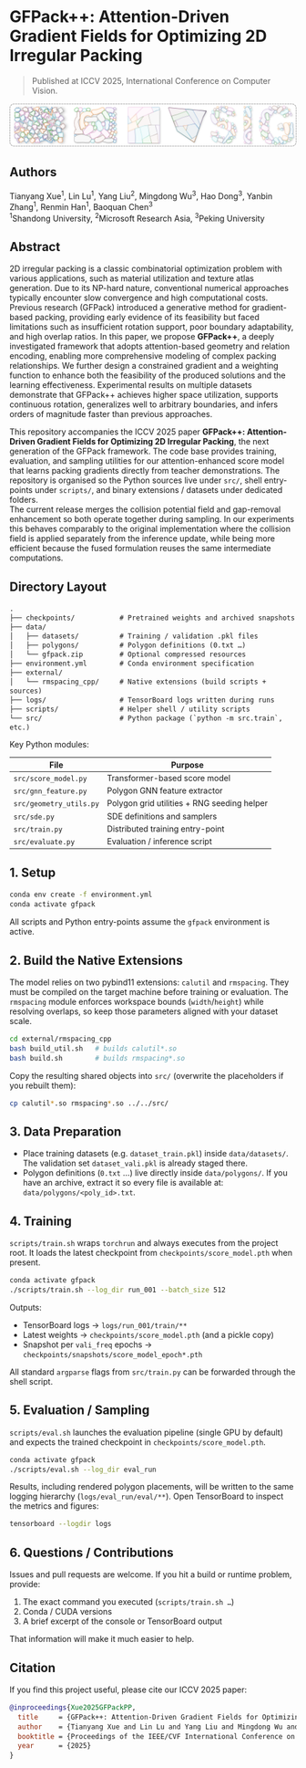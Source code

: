 # GFPack++: Attention-Driven Gradient Fields for Optimizing 2D Irregular Packing

> Published at ICCV 2025, International Conference on Computer Vision.

![Teaser](assets/teaser.jpg)

## Authors

Tianyang Xue<sup>1</sup>, Lin Lu<sup>1</sup>, Yang Liu<sup>2</sup>, Mingdong Wu<sup>3</sup>, Hao Dong<sup>3</sup>, Yanbin Zhang<sup>1</sup>, Renmin Han<sup>1</sup>, Baoquan Chen<sup>3</sup>  
<sup>1</sup>Shandong University, <sup>2</sup>Microsoft Research Asia, <sup>3</sup>Peking University




## Abstract

2D irregular packing is a classic combinatorial optimization problem with various applications, such as material utilization and texture atlas generation. Due to its NP-hard nature, conventional numerical approaches typically encounter slow convergence and high computational costs. Previous research (GFPack) introduced a generative method for gradient-based packing, providing early evidence of its feasibility but faced limitations such as insufficient rotation support, poor boundary adaptability, and high overlap ratios. In this paper, we propose **GFPack++**, a deeply investigated framework that adopts attention-based geometry and relation encoding, enabling more comprehensive modeling of complex packing relationships. We further design a constrained gradient and a weighting function to enhance both the feasibility of the produced solutions and the learning effectiveness. Experimental results on multiple datasets demonstrate that GFPack++ achieves higher space utilization, supports continuous rotation, generalizes well to arbitrary boundaries, and infers orders of magnitude faster than previous approaches.

This repository accompanies the ICCV 2025 paper **GFPack++: Attention-Driven Gradient Fields for Optimizing 2D Irregular Packing**, the next generation of the GFPack framework.  The code base provides training, evaluation, and sampling utilities for our attention-enhanced score model that learns packing gradients directly from teacher demonstrations.
The repository is organised so the Python sources live under `src/`, shell
entry-points under `scripts/`, and binary extensions / datasets under dedicated
folders.  
The current release merges the collision potential field and gap-removal enhancement so both operate together during sampling.  In our experiments this behaves comparably to the original implementation where the collision field is applied separately from the inference update, while being more efficient because the fused formulation reuses the same intermediate computations.

## Directory Layout

```
.
├── checkpoints/           # Pretrained weights and archived snapshots
├── data/
│   ├── datasets/          # Training / validation .pkl files
│   ├── polygons/          # Polygon definitions (0.txt …)
│   └── gfpack.zip         # Optional compressed resources
├── environment.yml        # Conda environment specification
├── external/
│   └── rmspacing_cpp/     # Native extensions (build scripts + sources)
├── logs/                  # TensorBoard logs written during runs
├── scripts/               # Helper shell / utility scripts
└── src/                   # Python package (`python -m src.train`, etc.)
```

Key Python modules:

| File | Purpose |
| --- | --- |
| `src/score_model.py` | Transformer-based score model |
| `src/gnn_feature.py` | Polygon GNN feature extractor |
| `src/geometry_utils.py` | Polygon grid utilities + RNG seeding helper |
| `src/sde.py` | SDE definitions and samplers |
| `src/train.py` | Distributed training entry-point |
| `src/evaluate.py` | Evaluation / inference script |

## 1. Setup

```bash
conda env create -f environment.yml
conda activate gfpack
```

All scripts and Python entry-points assume the `gfpack` environment is active.

## 2. Build the Native Extensions

The model relies on two pybind11 extensions: `calutil` and `rmspacing`.  They
must be compiled on the target machine before training or evaluation.  The
`rmspacing` module enforces workspace bounds (`width`/`height`) while resolving
overlaps, so keep those parameters aligned with your dataset scale.

```bash
cd external/rmspacing_cpp
bash build_util.sh   # builds calutil*.so
bash build.sh        # builds rmspacing*.so
```

Copy the resulting shared objects into `src/` (overwrite the placeholders if
you rebuilt them):

```bash
cp calutil*.so rmspacing*.so ../../src/
```

## 3. Data Preparation

- Place training datasets (e.g. `dataset_train.pkl`) inside
  `data/datasets/`.  The validation set
  `dataset_vali.pkl` is already staged there.
- Polygon definitions (`0.txt` …) live directly inside `data/polygons/`.  If you
  have an archive, extract it so every file is available at:
  `data/polygons/<poly_id>.txt`.

## 4. Training

`scripts/train.sh` wraps `torchrun` and always executes from the project root.
It loads the latest checkpoint from `checkpoints/score_model.pth` when present.

```bash
conda activate gfpack
./scripts/train.sh --log_dir run_001 --batch_size 512
```

Outputs:
- TensorBoard logs → `logs/run_001/train/**`
- Latest weights → `checkpoints/score_model.pth` (and a pickle copy)
- Snapshot per `vali_freq` epochs → `checkpoints/snapshots/score_model_epoch*.pth`

All standard `argparse` flags from `src/train.py` can be forwarded through the
shell script.

## 5. Evaluation / Sampling

`scripts/eval.sh` launches the evaluation pipeline (single GPU by default) and
expects the trained checkpoint in `checkpoints/score_model.pth`.

```bash
conda activate gfpack
./scripts/eval.sh --log_dir eval_run
```

Results, including rendered polygon placements, will be written to the same
logging hierarchy (`logs/eval_run/eval/**`).  Open TensorBoard to inspect the
metrics and figures:

```bash
tensorboard --logdir logs
```

## 6. Questions / Contributions

Issues and pull requests are welcome.  If you hit a build or runtime problem,
provide:

1. The exact command you executed (`scripts/train.sh …`)
2. Conda / CUDA versions
3. A brief excerpt of the console or TensorBoard output

That information will make it much easier to help.

## Citation

If you find this project useful, please cite our ICCV 2025 paper:

```bibtex
@inproceedings{Xue2025GFPackPP,
  title     = {GFPack++: Attention-Driven Gradient Fields for Optimizing 2D Irregular Packing},
  author    = {Tianyang Xue and Lin Lu and Yang Liu and Mingdong Wu and Hao Dong and Yanbin Zhang and Renmin Han and Baoquan Chen},
  booktitle = {Proceedings of the IEEE/CVF International Conference on Computer Vision (ICCV)},
  year      = {2025}
}
```
